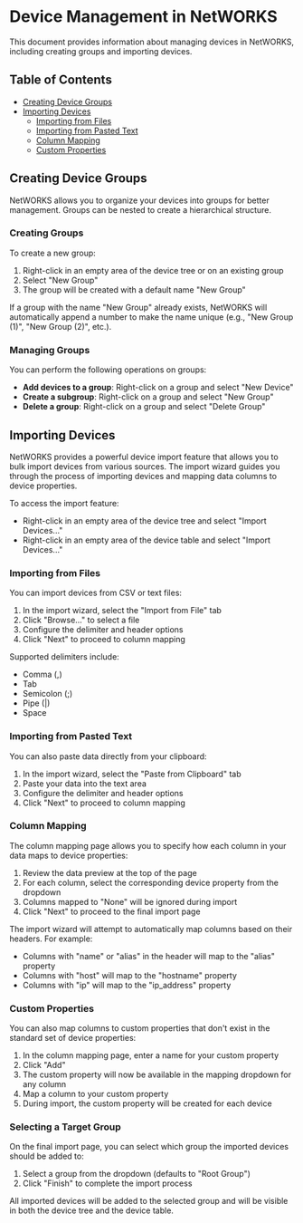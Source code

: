 # Device Management in NetWORKS

This document provides information about managing devices in NetWORKS, including creating groups and importing devices.

## Table of Contents

- [Creating Device Groups](#creating-device-groups)
- [Importing Devices](#importing-devices)
  - [Importing from Files](#importing-from-files)
  - [Importing from Pasted Text](#importing-from-pasted-text)
  - [Column Mapping](#column-mapping)
  - [Custom Properties](#custom-properties)

## Creating Device Groups

NetWORKS allows you to organize your devices into groups for better management. Groups can be nested to create a hierarchical structure.

### Creating Groups

To create a new group:

1. Right-click in an empty area of the device tree or on an existing group
2. Select "New Group"
3. The group will be created with a default name "New Group"

If a group with the name "New Group" already exists, NetWORKS will automatically append a number to make the name unique (e.g., "New Group (1)", "New Group (2)", etc.).

### Managing Groups

You can perform the following operations on groups:

- **Add devices to a group**: Right-click on a group and select "New Device"
- **Create a subgroup**: Right-click on a group and select "New Group"
- **Delete a group**: Right-click on a group and select "Delete Group"

## Importing Devices

NetWORKS provides a powerful device import feature that allows you to bulk import devices from various sources. The import wizard guides you through the process of importing devices and mapping data columns to device properties.

To access the import feature:
- Right-click in an empty area of the device tree and select "Import Devices..."
- Right-click in an empty area of the device table and select "Import Devices..."

### Importing from Files

You can import devices from CSV or text files:

1. In the import wizard, select the "Import from File" tab
2. Click "Browse..." to select a file
3. Configure the delimiter and header options
4. Click "Next" to proceed to column mapping

Supported delimiters include:
- Comma (,)
- Tab
- Semicolon (;)
- Pipe (|)
- Space

### Importing from Pasted Text

You can also paste data directly from your clipboard:

1. In the import wizard, select the "Paste from Clipboard" tab
2. Paste your data into the text area
3. Configure the delimiter and header options
4. Click "Next" to proceed to column mapping

### Column Mapping

The column mapping page allows you to specify how each column in your data maps to device properties:

1. Review the data preview at the top of the page
2. For each column, select the corresponding device property from the dropdown
3. Columns mapped to "None" will be ignored during import
4. Click "Next" to proceed to the final import page

The import wizard will attempt to automatically map columns based on their headers. For example:
- Columns with "name" or "alias" in the header will map to the "alias" property
- Columns with "host" will map to the "hostname" property
- Columns with "ip" will map to the "ip_address" property

### Custom Properties

You can also map columns to custom properties that don't exist in the standard set of device properties:

1. In the column mapping page, enter a name for your custom property
2. Click "Add"
3. The custom property will now be available in the mapping dropdown for any column
4. Map a column to your custom property
5. During import, the custom property will be created for each device

### Selecting a Target Group

On the final import page, you can select which group the imported devices should be added to:

1. Select a group from the dropdown (defaults to "Root Group")
2. Click "Finish" to complete the import process

All imported devices will be added to the selected group and will be visible in both the device tree and the device table. 